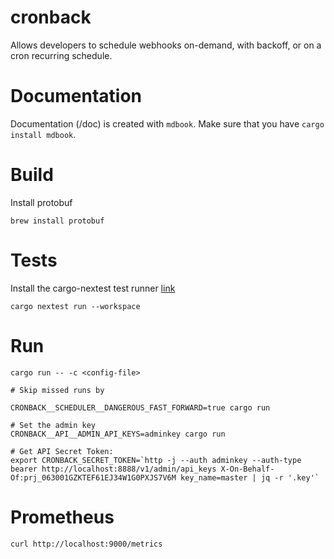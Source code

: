 # cronback

Allows developers to schedule webhooks on-demand, with backoff, or on a cron recurring schedule.

# Documentation

Documentation (/doc) is created with `mdbook`. Make sure that you have `cargo install mdbook`.

# Build

Install protobuf

```
brew install protobuf
```

# Tests

Install the cargo-nextest test runner [link](https://nexte.st/book/installation.html)
```
cargo nextest run --workspace
```

# Run

```
cargo run -- -c <config-file>

# Skip missed runs by

CRONBACK__SCHEDULER__DANGEROUS_FAST_FORWARD=true cargo run

# Set the admin key
CRONBACK__API__ADMIN_API_KEYS=adminkey cargo run

# Get API Secret Token:
export CRONBACK_SECRET_TOKEN=`http -j --auth adminkey --auth-type bearer http://localhost:8888/v1/admin/api_keys X-On-Behalf-Of:prj_063001GZKTEF61EJ34W1G0PXJS7V6M key_name=master | jq -r '.key'`

```

# Prometheus

```
curl http://localhost:9000/metrics
```
